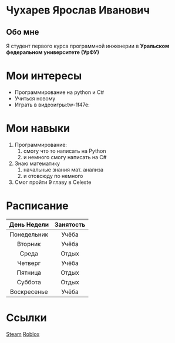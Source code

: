 
# Чухарев Ярослав Иванович
## Обо мне
Я студент первого курса программной инженерии в **Уральском федеральном университете (УрФУ)**
# Мои интересы
- Программирование на python и C#
- Учиться новому
- Играть в видеоигры:tw-1f47e:

# Мои навыки
1.  Программирование:
	 1) смогу что то написать на Python
	 2) и немного смогу написать на C#
2.	Знаю математику
	1) начальные знания мат. анализа
	2) и отовсюду по немного
3.	Смог пройти 9 главу в Celeste
# Расписание
| День Недели  | Занятость  |
| :------------: | :------------: |
| Понедельник | Учёба |
| Вторник | Учёба |
| Среда | Отдых |
| Четверг | Учёба |
| Пятница | Отдых |
| Суббота | Отдых |
| Воскресенье | Учёба |
# Ссылки
[Steam](https://steamcommunity.com/id/hypersecret/)
[Roblox](https://www.roblox.com/users/599363242/profile)

